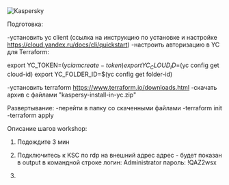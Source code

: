 ##

![Kaspersky](https://user-images.githubusercontent.com/85429798/124883024-9a9fe700-dfd9-11eb-82d6-1f795b4ee383.jpg) 


Подготовка:

-установить yc client (ссылка на инструкцию по установке и настройке https://cloud.yandex.ru/docs/cli/quickstart)
-настроить авторизацию в YC для Terraform:

export YC_TOKEN=$(yc iam create-token)
export YC_CLOUD_ID=$(yc config get cloud-id)
export YC_FOLDER_ID=$(yc config get folder-id)

-установить terraform https://www.terraform.io/downloads.html
-скачать архив с файлами "kaspersy-install-in-yc.zip"


Развертывание:
-перейти в папку со скаченными файлами
-terraform init
-terraform apply 



Описание шагов workshop:

1) Подождите 3 мин
2) Подключитесь к KSC по rdp на внешний адрес
адрес - будет показан в output в командной строке
логин: Administrator
пароль: !QAZ2wsx

3)



